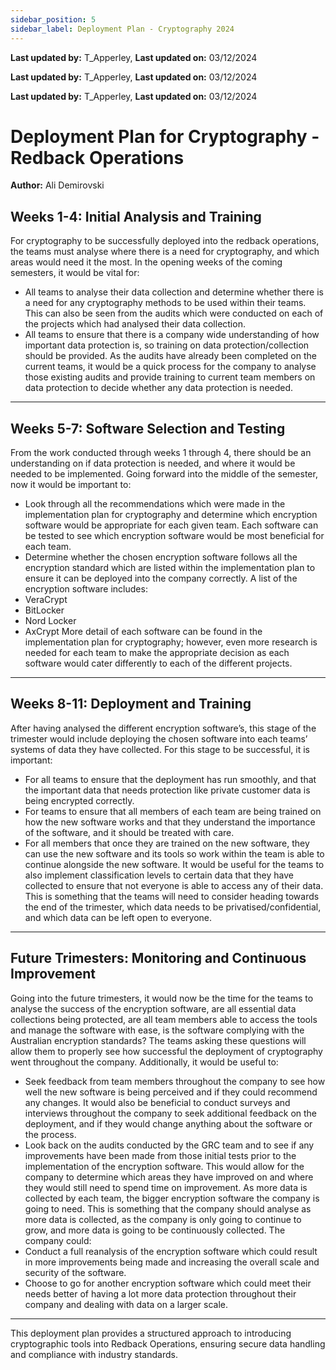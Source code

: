 ```yaml
---
sidebar_position: 5
sidebar_label: Deployment Plan - Cryptography 2024
---
```


**Last updated by:** T_Apperley, **Last updated on:** 03/12/2024


**Last updated by:** T_Apperley, **Last updated on:** 03/12/2024


**Last updated by:** T_Apperley, **Last updated on:** 03/12/2024


# Deployment Plan for Cryptography - Redback Operations

**Author:** Ali Demirovski

## Weeks 1-4: Initial Analysis and Training

For cryptography to be successfully deployed into the redback operations, the teams must analyse where there is a need for cryptography, and which areas would need it the most.
In the opening weeks of the coming semesters, it would be vital for:
-	All teams to analyse their data collection and determine whether there is a need for any cryptography methods to be used within their teams. This can also be seen from the audits which were conducted on each of the projects which had analysed their data collection.
-	All teams to ensure that there is a company wide understanding of how important data protection is, so training on data protection/collection should be provided.
As the audits have already been completed on the current teams, it would be a quick process for the company to analyse those existing audits and provide training to current team members on data protection to decide whether any data protection is needed.

---

## Weeks 5-7: Software Selection and Testing

From the work conducted through weeks 1 through 4, there should be an understanding on if data protection is needed, and where it would be needed to be implemented. Going forward into the middle of the semester, now it would be important to:
-	Look through all the recommendations which were made in the implementation plan for cryptography and determine which encryption software would be appropriate for each given team. Each software can be tested to see which encryption software would be most beneficial for each team.
-	Determine whether the chosen encryption software follows all the encryption standard which are listed within the implementation plan to ensure it can be deployed into the company correctly.
A list of the encryption software includes:
-	VeraCrypt
-	BitLocker
-	Nord Locker
-	AxCrypt
More detail of each software can be found in the implementation plan for cryptography; however, even more research is needed for each team to make the appropriate decision as each software would cater differently to each of the different projects.

---

## Weeks 8-11: Deployment and Training

After having analysed the different encryption software’s, this stage of the trimester would include deploying the chosen software into each teams’ systems of data they have collected. For this stage to be successful, it is important:
-	For all teams to ensure that the deployment has run smoothly, and that the important data that needs protection like private customer data is being encrypted correctly.
-	For teams to ensure that all members of each team are being trained on how the new software works and that they understand the importance of the software, and it should be treated with care.
-	For all members that once they are trained on the new software, they can use the new software and its tools so work within the team is able to continue alongside the new software.
It would be useful for the teams to also implement classification levels to certain data that they have collected to ensure that not everyone is able to access any of their data. This is something that the teams will need to consider heading towards the end of the trimester, which data needs to be privatised/confidential, and which data can be left open to everyone.

---

## Future Trimesters: Monitoring and Continuous Improvement

Going into the future trimesters, it would now be the time for the teams to analyse the success of the encryption software, are all essential data collections being protected, are all team members able to access the tools and manage the software with ease, is the software complying with the Australian encryption standards? The teams asking these questions will allow them to properly see how successful the deployment of cryptography went throughout the company. Additionally, it would be useful to:
-	Seek feedback from team members throughout the company to see how well the new software is being perceived and if they could recommend any changes. It would also be beneficial to conduct surveys and interviews throughout the company to seek additional feedback on the deployment, and if they would change anything about the software or the process.
-	Look back on the audits conducted by the GRC team and to see if any improvements have been made from those initial tests prior to the implementation of the encryption software. This would allow for the company to determine which areas they have improved on and where they would still need to spend time on improvement.
As more data is collected by each team, the bigger encryption software the company is going to need. This is something that the company should analyse as more data is collected, as the company is only going to continue to grow, and more data is going to be continuously collected. The company could:
-	Conduct a full reanalysis of the encryption software which could result in more improvements being made and increasing the overall scale and security of the software.
-	Choose to go for another encryption software which could meet their needs better of having a lot more data protection throughout their company and dealing with data on a larger scale.


---

This deployment plan provides a structured approach to introducing cryptographic tools into Redback Operations, ensuring secure data handling and compliance with industry standards.
